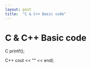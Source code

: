 ```yaml
---
layout: post
title:  "C & C++ Basic code"
---
```


# C & C++ Basic code

  C
    printf();
  
  C++
    cout << "" << endl;
